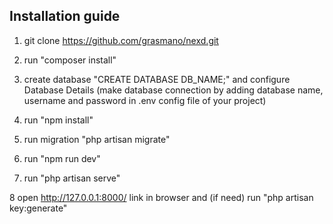 

## Installation guide

1. git clone https://github.com/grasmano/nexd.git

2. run "composer install"

3. create database "CREATE DATABASE DB_NAME;" and configure Database Details (make database connection by adding database name, username and password in .env config file of your project)

4. run "npm install"

5. run migration "php artisan migrate"

6. run "npm run dev"

7. run "php artisan serve"

8 open http://127.0.0.1:8000/ link in browser and (if need) run "php artisan key:generate"

